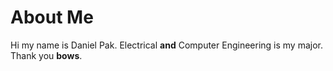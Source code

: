 # About Me 

Hi my name is Daniel Pak. Electrical **and** Computer Engineering is my major. Thank you **bows**.

